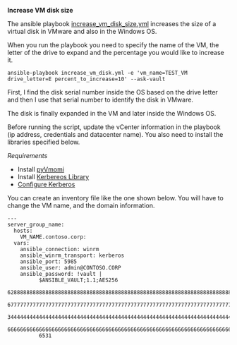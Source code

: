 **Increase VM disk size**

The ansible playbook [increase_vm_disk_size.yml](increase_vm_disk_size.yml) increases the size of a virtual disk in VMware and also in the Windows OS.  

When you run the playbook you need to specify the name of the VM, the letter of the drive to expand and the percentage you would like to increase it. 
```
ansible-playbook increase_vm_disk.yml -e 'vm_name=TEST_VM drive_letter=E percent_to_increase=10' --ask-vault
```
First, I find the disk serial number inside the OS based on the drive letter and then I use that serial number to identify the disk in VMware. 

The disk is finally expanded in the VM and later inside the Windows OS. 

Before running the script, update the vCenter information in the playbook (ip address, credentials and datacenter name). You also need to install the libraries specified below.  

*Requirements*
* Install [pyVmomi](https://github.com/vmware/pyvmomi) 
* Install [Kerbereos Library](https://docs.ansible.com/ansible/latest/user_guide/windows_winrm.html#installing-the-kerberos-library) 
* [Configure Kerberos](https://docs.ansible.com/ansible/latest/user_guide/windows_winrm.html#configuring-host-kerberos)

You can create an inventory file like the one shown below. You will have to change the VM name, and the domain information.  
```
---
server_group_name:
  hosts:
    VM_NAME.contoso.corp:
  vars:
    ansible_connection: winrm
    ansible_winrm_transport: kerberos
    ansible_port: 5985
    ansible_user: admin@CONTOSO.CORP
    ansible_password: !vault |
          $ANSIBLE_VAULT;1.1;AES256
          62888888888888888888888888888888888888888888888888888888888888888888888888888888
          67777777777777777777777777777777777777777777777777777777777777777777777777777776
          34444444444444444444444444444444444444444444444444444444444444444444444444444441
          66666666666666666666666666666666666666666666666666666666666666666666666666666663
          6531
```

